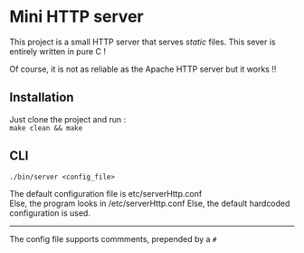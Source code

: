# Mini HTTP server

This project is a small HTTP server that serves *static* files.
This sever is entirely written in pure C !

Of course, it is not as reliable as the Apache HTTP server but it works !!

## Installation

Just clone the project and run :  
`make clean && make`

## CLI

`./bin/server <config_file>`

The default configuration file is etc/serverHttp.conf  
Else, the program looks in /etc/serverHttp.conf
Else, the default hardcoded configuration is used.  

---------------

The config file supports commments, prepended by a `#`
